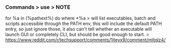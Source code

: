 ### Commands > use > NOTE

for %a in (%pathext%) do where *%a  > will list executables, batch and scripts accessible through the PATH env, this will include the default PATH entry, so just ignore those, it also can't tell whether an executable will launch GUI or completely CLI, but should be good enough to start. > https://www.reddit.com/r/techsupport/comments/1jteyx9/comment/mltqlz4/












